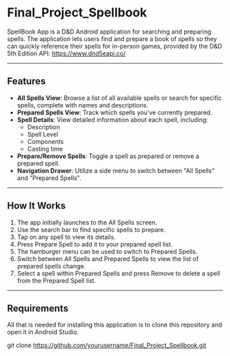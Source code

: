 # Final_Project_Spellbook

SpellBook App is a D&D Android application for searching and preparing spells. The application lets users find and prepare a book of spells so they can quickly reference their spells for in-person games, provided by the D&D 5th Edition API: https://www.dnd5eapi.co/

---

## Features

- **All Spells View**: Browse a list of all available spells or search for specific spells, complete with names and descriptions.
- **Prepared Spells View**: Track which spells you’ve currently prepared.
- **Spell Details**: View detailed information about each spell, including:
  - Description
  - Spell Level
  - Components
  - Casting time
- **Prepare/Remove Spells**: Toggle a spell as prepared or remove a prepared spell.
- **Navigation Drawer**: Utilize a side menu to switch between "All Spells" and "Prepared Spells".

---

## How It Works

1. The app initially launches to the All Spells screen.
2. Use the search bar to find specific spells to prepare.
3. Tap on any spell to view its details.
4. Press Prepare Spell to add it to your prepared spell list.
5. The hamburger menu can be used to switch to Prepared Spells.
6. Switch between All Spells and Prepared Spells to view the list of prepared spells change.
7. Select a spell within Prepared Spells and press Remove to delete a spell from the Prepared Spell list.

---

## Requirements
All that is needed for installing this application is to clone this repository and open it in Android Studio.

git clone https://github.com/yourusername/Final_Project_Spellbook.git
